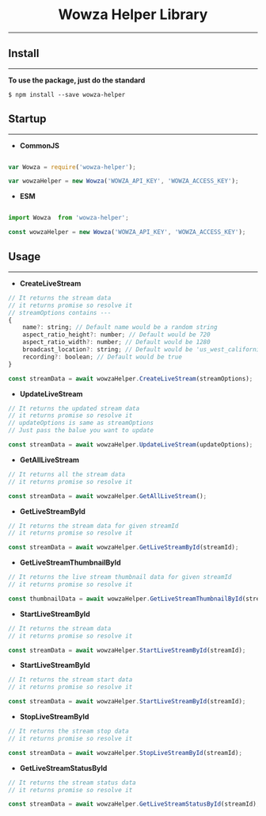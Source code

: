 # <center>Wowza Helper Library</center>
***

## Install
---

<strong>To use the package, just do the standard</strong>

    $ npm install --save wowza-helper

## Startup
---

* <strong>CommonJS</strong>

```js

var Wowza = require('wowza-helper');

var wowzaHelper = new Wowza('WOWZA_API_KEY', 'WOWZA_ACCESS_KEY');

```
* <strong>ESM</strong>

```js

import Wowza  from 'wowza-helper';

const wowzaHelper = new Wowza('WOWZA_API_KEY', 'WOWZA_ACCESS_KEY');

```

## Usage
---

* <strong>CreateLiveStream</strong>

```js
// It returns the stream data
// it returns promise so resolve it
// streamOptions contains ---
{
    name?: string; // Default name would be a random string 
    aspect_ratio_height?: number; // Default would be 720
    aspect_ratio_width?: number; // Default would be 1280
    broadcast_location?: string; // Default would be 'us_west_california'
    recording?: boolean; // Default would be true
}

const streamData = await wowzaHelper.CreateLiveStream(streamOptions);

```

* <strong>UpdateLiveStream</strong>

```js
// It returns the updated stream data
// it returns promise so resolve it
// updateOptions is same as streamOptions
// Just pass the balue you want to update

const streamData = await wowzaHelper.UpdateLiveStream(updateOptions);

```

* <strong>GetAllLiveStream</strong>

```js
// It returns all the stream data
// it returns promise so resolve it

const streamData = await wowzaHelper.GetAllLiveStream();

```

* <strong>GetLiveStreamById</strong>

```js
// It returns the stream data for given streamId
// it returns promise so resolve it

const streamData = await wowzaHelper.GetLiveStreamById(streamId);

```

* <strong>GetLiveStreamThumbnailById</strong>

```js
// It returns the live stream thumbnail data for given streamId
// it returns promise so resolve it

const thumbnailData = await wowzaHelper.GetLiveStreamThumbnailById(streamId);

```

* <strong>StartLiveStreamById</strong>

```js
// It returns the stream data
// it returns promise so resolve it

const streamData = await wowzaHelper.StartLiveStreamById(streamId);

```

* <strong>StartLiveStreamById</strong>

```js
// It returns the stream start data
// it returns promise so resolve it

const streamData = await wowzaHelper.StartLiveStreamById(streamId);

```

* <strong>StopLiveStreamById</strong>

```js
// It returns the stream stop data
// it returns promise so resolve it

const streamData = await wowzaHelper.StopLiveStreamById(streamId);

```

* <strong>GetLiveStreamStatusById</strong>

```js
// It returns the stream status data
// it returns promise so resolve it

const streamData = await wowzaHelper.GetLiveStreamStatusById(streamId);

```
